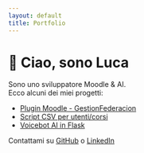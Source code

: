 ```yaml
---
layout: default
title: Portfolio
---
```


# 👋 Ciao, sono Luca

Sono uno sviluppatore Moodle & AI.  
Ecco alcuni dei miei progetti:

- [Plugin Moodle - GestionFederacion](https://github.com/LucaDR1998/block_gestionfederacion)
- [Script CSV per utenti/corsi](https://github.com/LucaDR1998/csv-user-uploader)
- [Voicebot AI in Flask](https://github.com/LucaDR1998/api-flask-voicebot)

Contattami su [GitHub](https://github.com/LucaDR1998) o [LinkedIn](https://linkedin.com/in/tuo-profilo)
